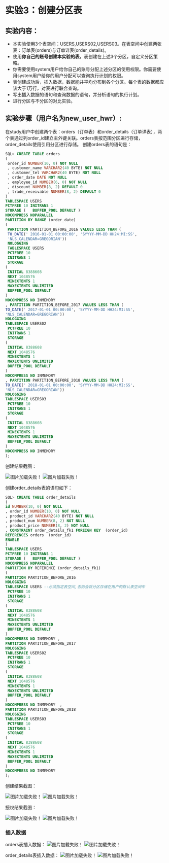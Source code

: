 # 实验3：创建分区表

## 实验内容：
- 本实验使用3个表空间：USERS,USERS02,USERS03。在表空间中创建两张表：订单表(orders)与订单详表(order_details)。
- 使用**你自己的账号创建本实验的表**，表创建在上述3个分区，自定义分区策略。
- 你需要使用system用户给你自己的账号分配上述分区的使用权限。你需要使用system用户给你的用户分配可以查询执行计划的权限。
- 表创建成功后，插入数据，数据能并平均分布到各个分区。每个表的数据都应该大于1万行，对表进行联合查询。
- 写出插入数据的语句和查询数据的语句，并分析语句的执行计划。
- 进行分区与不分区的对比实验。

## 实验步骤（用户名为new_user_hwr）:
在study用户中创建两个表：orders（订单表）和order_details（订单详表），两个表通过列order_id建立主外键关联。orders表按范围分区进行存储，order_details使用引用分区进行存储。
创建orders表的语句是：
```sql
SQL> CREATE TABLE orders 
(
 order_id NUMBER(10, 0) NOT NULL 
 , customer_name VARCHAR2(40 BYTE) NOT NULL 
 , customer_tel VARCHAR2(40 BYTE) NOT NULL 
 , order_date DATE NOT NULL 
 , employee_id NUMBER(6, 0) NOT NULL 
 , discount NUMBER(8, 2) DEFAULT 0 
 , trade_receivable NUMBER(8, 2) DEFAULT 0 
) 
TABLESPACE USERS 
PCTFREE 10 INITRANS 1 
STORAGE (   BUFFER_POOL DEFAULT ) 
NOCOMPRESS NOPARALLEL 
PARTITION BY RANGE (order_date) 
(
 PARTITION PARTITION_BEFORE_2016 VALUES LESS THAN (
 TO_DATE(' 2016-01-01 00:00:00', 'SYYYY-MM-DD HH24:MI:SS', 
 'NLS_CALENDAR=GREGORIAN')) 
 NOLOGGING 
 TABLESPACE USERS 
 PCTFREE 10 
 INITRANS 1 
 STORAGE 
( 
 INITIAL 8388608 
 NEXT 1048576 
 MINEXTENTS 1 
 MAXEXTENTS UNLIMITED 
 BUFFER_POOL DEFAULT 
) 
NOCOMPRESS NO INMEMORY  
, PARTITION PARTITION_BEFORE_2017 VALUES LESS THAN (
TO_DATE(' 2017-01-01 00:00:00', 'SYYYY-MM-DD HH24:MI:SS', 
'NLS_CALENDAR=GREGORIAN')) 
NOLOGGING 
TABLESPACE USERS02 
 PCTFREE 10 
 INITRANS 1 
 STORAGE 
( 
 INITIAL 8388608 
 NEXT 1048576 
 MINEXTENTS 1 
 MAXEXTENTS UNLIMITED 
 BUFFER_POOL DEFAULT 
) 
NOCOMPRESS NO INMEMORY  
, PARTITION PARTITION_BEFORE_2018 VALUES LESS THAN (
TO_DATE(' 2018-01-01 00:00:00', 'SYYYY-MM-DD HH24:MI:SS', 
'NLS_CALENDAR=GREGORIAN')) 
NOLOGGING 
TABLESPACE USERS03
 PCTFREE 10 
 INITRANS 1 
 STORAGE 
( 
 INITIAL 8388608 
 NEXT 1048576 
 MINEXTENTS 1 
 MAXEXTENTS UNLIMITED 
 BUFFER_POOL DEFAULT 
) 
NOCOMPRESS NO INMEMORY  
);
```
创建结果截图：

![图片加载失败！](https://github.com/hwrbox/Oracle/blob/master/%E6%B5%8B%E8%AF%95/3-1.PNG)
![图片加载失败！](https://github.com/hwrbox/Oracle/blob/master/%E6%B5%8B%E8%AF%95/3-2.PNG)

创建order_details表的语句如下：
```sql
SQL> CREATE TABLE order_details 
(
id NUMBER(10, 0) NOT NULL 
, order_id NUMBER(10, 0) NOT NULL
, product_id VARCHAR2(40 BYTE) NOT NULL 
, product_num NUMBER(8, 2) NOT NULL 
, product_price NUMBER(8, 2) NOT NULL 
, CONSTRAINT order_details_fk1 FOREIGN KEY  (order_id)
REFERENCES orders  (order_id)
ENABLE 
) 
TABLESPACE USERS 
PCTFREE 10 INITRANS 1 
STORAGE (   BUFFER_POOL DEFAULT ) 
NOCOMPRESS NOPARALLEL
PARTITION BY REFERENCE (order_details_fk1)
(
PARTITION PARTITION_BEFORE_2016 
NOLOGGING 
TABLESPACE USERS --必须指定表空间,否则会将分区存储在用户的默认表空间中
 PCTFREE 10 
 INITRANS 1 
 STORAGE 
( 
 INITIAL 8388608 
 NEXT 1048576 
 MINEXTENTS 1 
 MAXEXTENTS UNLIMITED 
 BUFFER_POOL DEFAULT 
) 
NOCOMPRESS NO INMEMORY , 
PARTITION PARTITION_BEFORE_2017 
NOLOGGING 
TABLESPACE USERS02
 PCTFREE 10 
 INITRANS 1 
 STORAGE 
( 
 INITIAL 8388608 
 NEXT 1048576 
 MINEXTENTS 1 
 MAXEXTENTS UNLIMITED 
 BUFFER_POOL DEFAULT 
) 
NOCOMPRESS NO INMEMORY  ,
PARTITION PARTITION_BEFORE_2018 
NOLOGGING 
TABLESPACE USERS03
 PCTFREE 10 
 INITRANS 1 
 STORAGE 
( 
 INITIAL 8388608 
 NEXT 1048576 
 MINEXTENTS 1 
 MAXEXTENTS UNLIMITED 
 BUFFER_POOL DEFAULT 
) 
NOCOMPRESS NO INMEMORY 
);
```
创建结果截图：

![图片加载失败！](https://github.com/hwrbox/Oracle/blob/master/%E6%B5%8B%E8%AF%95/3-3.PNG)
![图片加载失败！](https://github.com/hwrbox/Oracle/blob/master/%E6%B5%8B%E8%AF%95/3-4.PNG)

授权结果截图：

![图片加载失败！](https://github.com/hwrbox/Oracle/blob/master/%E6%B5%8B%E8%AF%95/3-5.PNG)
![图片加载失败！](https://github.com/hwrbox/Oracle/blob/master/%E6%B5%8B%E8%AF%95/3-6.PNG)
### 插入数据

orders表插入数据：
![图片加载失败！](https://github.com/hwrbox/Oracle/blob/master/%E6%B5%8B%E8%AF%95/3-10.PNG)
![图片加载失败！](https://github.com/hwrbox/Oracle/blob/master/%E6%B5%8B%E8%AF%95/3-7.PNG)

order_details表插入数据：
![图片加载失败！](https://github.com/hwrbox/Oracle/blob/master/%E6%B5%8B%E8%AF%95/3-11.PNG)
![图片加载失败！](https://github.com/hwrbox/Oracle/blob/master/%E6%B5%8B%E8%AF%95/3-8.PNG)

